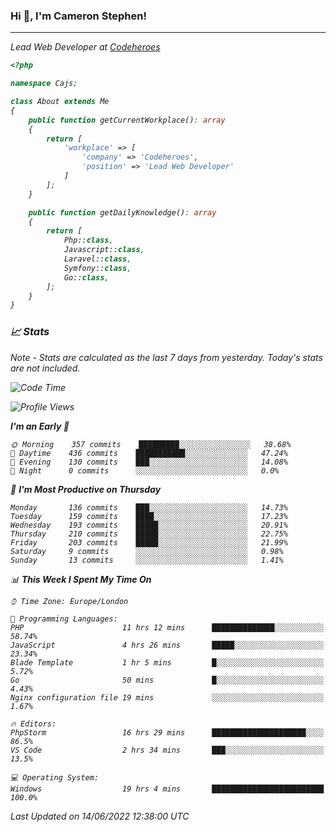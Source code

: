 ### Hi 👋, I'm Cameron Stephen!
<hr>
<p><em>Lead Web Developer at <a href="https://codeheroes.co.uk">Codeheroes</a></p>


```php
<?php

namespace Cajs;

class About extends Me
{
    public function getCurrentWorkplace(): array
    {
        return [
            'workplace' => [
                'company' => 'Codeheroes',
                'position' => 'Lead Web Developer'
            ]
        ];
    }

    public function getDailyKnowledge(): array
    {
        return [
            Php::class,
            Javascript::class,
            Laravel::class,
            Symfony::class,
            Go::class,
        ];
    }
}
```

### 📈 Stats
<p><em>Note - Stats are calculated as the last 7 days from yesterday. Today's stats are not included.</em></p>


<!--START_SECTION:waka-->
![Code Time](http://img.shields.io/badge/Code%20Time-2%2C937%20hrs%2044%20mins-blue)

![Profile Views](http://img.shields.io/badge/Profile%20Views-0-blue)

**I'm an Early 🐤** 

```text
🌞 Morning    357 commits    █████████░░░░░░░░░░░░░░░░   38.68% 
🌆 Daytime    436 commits    ███████████░░░░░░░░░░░░░░   47.24% 
🌃 Evening    130 commits    ███░░░░░░░░░░░░░░░░░░░░░░   14.08% 
🌙 Night      0 commits      ░░░░░░░░░░░░░░░░░░░░░░░░░   0.0%

```
📅 **I'm Most Productive on Thursday** 

```text
Monday       136 commits    ███░░░░░░░░░░░░░░░░░░░░░░   14.73% 
Tuesday      159 commits    ████░░░░░░░░░░░░░░░░░░░░░   17.23% 
Wednesday    193 commits    █████░░░░░░░░░░░░░░░░░░░░   20.91% 
Thursday     210 commits    █████░░░░░░░░░░░░░░░░░░░░   22.75% 
Friday       203 commits    █████░░░░░░░░░░░░░░░░░░░░   21.99% 
Saturday     9 commits      ░░░░░░░░░░░░░░░░░░░░░░░░░   0.98% 
Sunday       13 commits     ░░░░░░░░░░░░░░░░░░░░░░░░░   1.41%

```


📊 **This Week I Spent My Time On** 

```text
⌚︎ Time Zone: Europe/London

💬 Programming Languages: 
PHP                      11 hrs 12 mins      ██████████████░░░░░░░░░░░   58.74% 
JavaScript               4 hrs 26 mins       █████░░░░░░░░░░░░░░░░░░░░   23.34% 
Blade Template           1 hr 5 mins         █░░░░░░░░░░░░░░░░░░░░░░░░   5.72% 
Go                       50 mins             █░░░░░░░░░░░░░░░░░░░░░░░░   4.43% 
Nginx configuration file 19 mins             ░░░░░░░░░░░░░░░░░░░░░░░░░   1.67%

🔥 Editors: 
PhpStorm                 16 hrs 29 mins      █████████████████████░░░░   86.5% 
VS Code                  2 hrs 34 mins       ███░░░░░░░░░░░░░░░░░░░░░░   13.5%

💻 Operating System: 
Windows                  19 hrs 4 mins       █████████████████████████   100.0%

```


 Last Updated on 14/06/2022 12:38:00 UTC
<!--END_SECTION:waka-->

